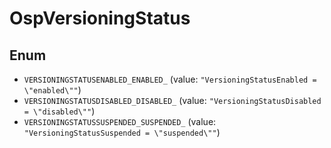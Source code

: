 # OspVersioningStatus

## Enum

* `VERSIONINGSTATUSENABLED_ENABLED_` (value: `"VersioningStatusEnabled = \"enabled\""`)
* `VERSIONINGSTATUSDISABLED_DISABLED_` (value: `"VersioningStatusDisabled = \"disabled\""`)
* `VERSIONINGSTATUSSUSPENDED_SUSPENDED_` (value: `"VersioningStatusSuspended = \"suspended\""`)
